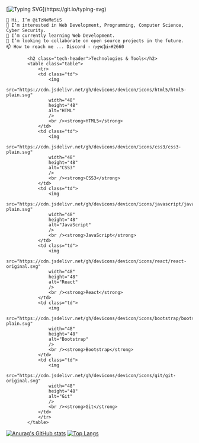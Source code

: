 [![Typing SVG](https://readme-typing-svg.herokuapp.com?font=Poppins&size=30&color=3281E5&vCenter=true&lines=Hi+%F0%9F%91%8B%2C+I'm+Dre.;Check+out+my+projects.)](https://git.io/typing-svg)

    👋 Hi, I’m @iTzNeMeSiS
    👀 I’m interested in Web Development, Programming, Computer Science, Cyber Security.
    🌱 I’m currently learning Web Development.
    💞️ I’m looking to collaborate on open source projects in the future.
    📫 How to reach me ... Discord - ηҽϻєֆɨร#2660

            <h2 class="tech-header">Technologies & Tools</h2>
            <table class="table">
                <tr>
                <td class="td">
                    <img
                    src="https://cdn.jsdelivr.net/gh/devicons/devicon/icons/html5/html5-plain.svg"
                    width="48"
                    height="48"
                    alt="HTML"
                    />
                    <br /><strong>HTML5</strong>
                </td>
                <td class="td">
                    <img
                    src="https://cdn.jsdelivr.net/gh/devicons/devicon/icons/css3/css3-plain.svg"
                    width="48"
                    height="48"
                    alt="CSS3"
                    />
                    <br /><strong>CSS3</strong>
                </td>
                <td class="td">
                    <img
                    src="https://cdn.jsdelivr.net/gh/devicons/devicon/icons/javascript/javascript-plain.svg"
                    width="48"
                    height="48"
                    alt="JavaScript"
                    />
                    <br /><strong>JavaScript</strong>
                </td>
                <td class="td">
                    <img
                    src="https://cdn.jsdelivr.net/gh/devicons/devicon/icons/react/react-original.svg"
                    width="48"
                    height="48"
                    alt="React"
                    />
                    <br /><strong>React</strong>
                </td>
                <td class="td">
                    <img
                    src="https://cdn.jsdelivr.net/gh/devicons/devicon/icons/bootstrap/bootstrap-plain.svg"
                    width="48"
                    height="48"
                    alt="Bootstrap"
                    />
                    <br /><strong>Bootstrap</strong>
                </td>
                <td class="td">
                    <img
                    src="https://cdn.jsdelivr.net/gh/devicons/devicon/icons/git/git-original.svg"
                    width="48"
                    height="48"
                    alt="Git"
                    />
                    <br /><strong>Git</strong>
                </td>
                </tr>
            </table>

[![Anurag's GitHub stats](https://github-readme-stats.vercel.app/api?username=iTzNeMeSiS)](https://github.com/anuraghazra/github-readme-stats)
[![Top Langs](https://github-readme-stats.vercel.app/api/top-langs/?username=iTzNeMeSiS)](https://github.com/anuraghazra/github-readme-stats)
